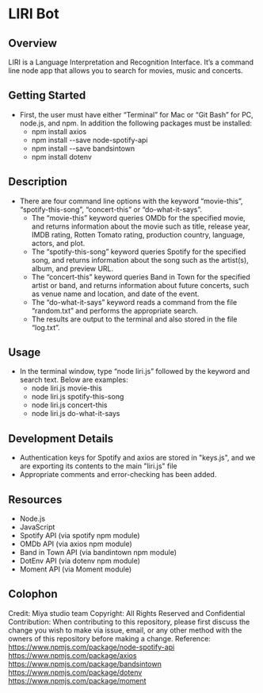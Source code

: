 # **LIRI Bot**

## Overview
LIRI is a Language Interpretation and Recognition Interface. It’s a command line node app that allows you to search for movies, music and concerts.

## Getting Started
*	First, the user must have either “Terminal” for Mac or “Git Bash” for PC, node.js, and npm. In addition the following packages must be installed:
    *	npm install axios
    *	npm install --save node-spotify-api
    *	npm install --save bandsintown
    *	npm install dotenv

## Description
*	There are four command line options with the keyword “movie-this”, “spotify-this-song”, “concert-this” or “do-what-it-says”. 
    *	The “movie-this” keyword queries OMDb for the specified movie, and returns information about the movie such as title, release year, IMDB rating, Rotten Tomato rating, production country, language, actors, and plot.
    *	The “spotify-this-song” keyword queries Spotify for the specified song, and returns information about the song such as the artist(s), album, and preview URL. 
    *	The “concert-this” keyword queries Band in Town for the specified artist or band, and returns information about future concerts, such as venue name and location, and date of the event. 
    *	The “do-what-it-says” keyword reads a command from the file “random.txt” and performs the appropriate search.
    *	The results are output to the terminal and also stored in the file “log.txt”.

## Usage
*	In the terminal window, type “node liri.js” followed by the keyword and search text. Below are examples: 
    *	node liri.js movie-this <any movie title>
    *	node liri.js spotify-this-song <any song title>
    *	node liri.js concert-this <any artist or band>
    *	node liri.js do-what-it-says

## Development Details
*	Authentication keys for Spotify and axios are stored in "keys.js", and we are exporting its contents to the main "liri.js" file
*	Appropriate comments and error-checking has been added.

## Resources
*	Node.js
*	JavaScript
*	Spotify API (via spotify npm module)
*	OMDb API (via axios npm module)
*	Band in Town API (via bandintown npm module)
*	DotEnv API (via dotenv npm module)
*	Moment API (via Moment module)

## Colophon
Credit: Miya studio team
Copyright: All Rights Reserved and Confidential
Contribution: When contributing to this repository, please first discuss the change you wish to make via issue, email, or any other method with the owners of this repository before making a change.
Reference: 
    https://www.npmjs.com/package/node-spotify-api
    https://www.npmjs.com/package/axios
    https://www.npmjs.com/package/bandsintown
    https://www.npmjs.com/package/dotenv
    https://www.npmjs.com/package/moment
